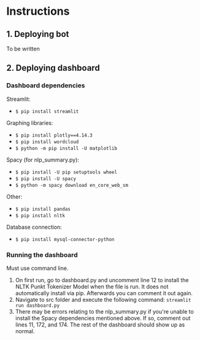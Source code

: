 # Instructions

## 1. Deploying bot
To be written


## 2. Deploying dashboard
### Dashboard dependencies
Streamlit: 

- ```$ pip install streamlit```

Graphing libraries:

- ```$ pip install plotly==4.14.3```
- ```$ pip install wordcloud```
- ```$ python -m pip install -U matplotlib```

Spacy (for nlp_summary.py):

- ```$ pip install -U pip setuptools wheel```
- ```$ pip install -U spacy```
- ```$ python -m spacy download en_core_web_sm```

Other:

- ```$ pip install pandas```
- ```$ pip install nltk```

Database connection:

- ```$ pip install mysql-connector-python```

### Running the dashboard
Must use command line.
1. On first run, go to dashboard.py and uncomment line 12 to install the NLTK Punkt Tokenizer Model when the file is run. It does not automatically install via pip. Afterwards you can comment it out again. 
2. Navigate to src folder and execute the following command: ```streamlit run dashboard.py```
3. There may be errors relating to the nlp_summary.py if you're unable to install the Spacy dependencies mentioned above. If so, comment out lines 11, 172, and 174. The rest of the dashboard should show up as normal.
